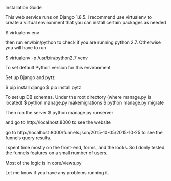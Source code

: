 Installation Guide

This web service runs on Django 1.8.5. I recommend use virtualenv to create a virtual environment that you can install certain packages as needed

$ virtualenv env

then run env/bin/python to check if you are running python 2.7. Otherwise you will have to run

$ virtualenv -p /usr/bin/python2.7 venv

To set default Python version for this environment

Set up Django and pytz

$ pip install django
$ pip install pytz


To set up DB schemas. Under the root directory (where manage.py is located)
$ python manage.py makemigrations
$ python manage.py migrate


Then run the server
$ python manage.py runserver

and go to http://localhost:8000 to see the website


go to http://localhost:8000/funnels.json/2015-10-05/2015-10-25 to see the funnels query results.

I spent time mostly on the front-end, forms, and the looks. So I donly tested the funnels features on 
a small number of users.

Most of the logic is in core/views.py

Let me know if you have any problems running it.
